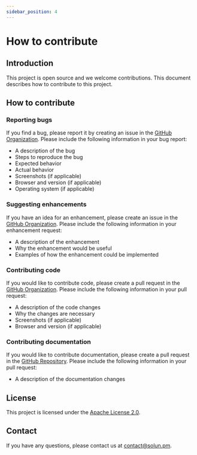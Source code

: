 ```yaml
---
sidebar_position: 4
---
```


# How to contribute

## Introduction

This project is open source and we welcome contributions. This document describes how to contribute to this project.

## How to contribute

### Reporting bugs

If you find a bug, please report it by creating an issue in the [GitHub Organization](https://github.com/solun-pm/). Please include the following information in your bug report:

- A description of the bug
- Steps to reproduce the bug
- Expected behavior
- Actual behavior
- Screenshots (if applicable)
- Browser and version (if applicable)
- Operating system (if applicable)

### Suggesting enhancements

If you have an idea for an enhancement, please create an issue in the [GitHub Organization](https://github.com/solun-pm/). Please include the following information in your enhancement request:

- A description of the enhancement
- Why the enhancement would be useful
- Examples of how the enhancement could be implemented

### Contributing code

If you would like to contribute code, please create a pull request in the [GitHub Organization](https://github.com/solun-pm/). Please include the following information in your pull request:

- A description of the code changes
- Why the changes are necessary
- Screenshots (if applicable)
- Browser and version (if applicable)

### Contributing documentation

If you would like to contribute documentation, please create a pull request in the [GitHub Repository](https://github.com/solun-pm/solun-docs). Please include the following information in your pull request:

- A description of the documentation changes

## License

This project is licensed under the [Apache License 2.0](https://github.com/solun-pm/solun/blob/main/LICENSE).


## Contact

If you have any questions, please contact us at [contact@solun.pm](mailto:contact@solun.pm).

